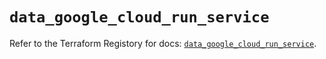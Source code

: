 # `data_google_cloud_run_service`

Refer to the Terraform Registory for docs: [`data_google_cloud_run_service`](https://registry.terraform.io/providers/hashicorp/google-beta/4.78.0/docs/data-sources/google_cloud_run_service).
